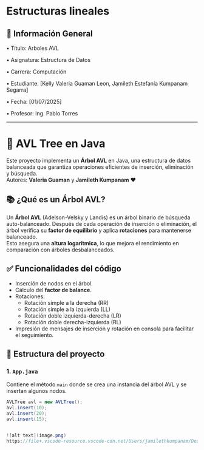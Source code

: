# Estructuras lineales

## 📌 Información General

•⁠  ⁠Título: Arboles AVL

•⁠  ⁠Asignatura: Estructura de Datos

•⁠  ⁠Carrera: Computación

•⁠  ⁠Estudiante: [Kelly Valeria Guaman Leon, Jamileth Estefanía Kumpanam Segarra]

•⁠  ⁠Fecha: [01/07/2025]

•⁠  ⁠Profesor: Ing. Pablo Torres

---

# 🌳 AVL Tree en Java

Este proyecto implementa un **Árbol AVL** en Java, una estructura de datos balanceada que garantiza operaciones eficientes de inserción, eliminación y búsqueda.  
Autores: **Valeria Guaman** y **Jamileth Kumpanam** ❤️

## 📚 ¿Qué es un Árbol AVL?

Un **Árbol AVL** (Adelson-Velsky y Landis) es un árbol binario de búsqueda auto-balanceado. Después de cada operación de inserción o eliminación, el árbol verifica su **factor de equilibrio** y aplica **rotaciones** para mantenerse balanceado.  
Esto asegura una **altura logarítmica**, lo que mejora el rendimiento en comparación con árboles desbalanceados.

## ✅ Funcionalidades del código

- Inserción de nodos en el árbol.
- Cálculo del **factor de balance**.
- Rotaciones:
  - Rotación simple a la derecha (RR)
  - Rotación simple a la izquierda (LL)
  - Rotación doble izquierda-derecha (LR)
  - Rotación doble derecha-izquierda (RL)
- Impresión de mensajes de inserción y rotación en consola para facilitar el seguimiento.

## 🧠 Estructura del proyecto

### 1. `App.java`
Contiene el método `main` donde se crea una instancia del árbol AVL y se insertan algunos nodos.

```java
AVLTree avl = new AVLTree();
avl.insert(10);
avl.insert(20);
avl.insert(15);


![alt text](image.png)
https://file+.vscode-resource.vscode-cdn.net/Users/jamilethkumpanam/Desktop/EDD/ArbolesAVL/image.png?version%3D1751412762241![alt text](image.png)